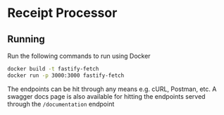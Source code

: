 # Receipt Processor

## Running

Run the following commands to run using Docker

```sh
docker build -t fastify-fetch
docker run -p 3000:3000 fastify-fetch
```

The endpoints can be hit through any means e.g. cURL, Postman, etc.
A swagger docs page is also available for hitting the endpoints served through the `/documentation` endpoint

